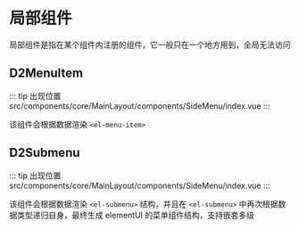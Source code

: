 # 局部组件

局部组件是指在某个组件内注册的组件，它一般只在一个地方用到，全局无法访问

## D2MenuItem

::: tip 出现位置
src/components/core/MainLayout/components/SideMenu/index.vue
:::

该组件会根据数据渲染 `<el-menu-item>`

## D2Submenu

::: tip 出现位置
src/components/core/MainLayout/components/SideMenu/index.vue
:::

该组件会根据数据渲染 `<el-submenu>` 结构，并且在 `<el-submenu>` 中再次根据数据类型递归自身，最终生成 elementUI 的菜单组件结构，支持嵌套多级